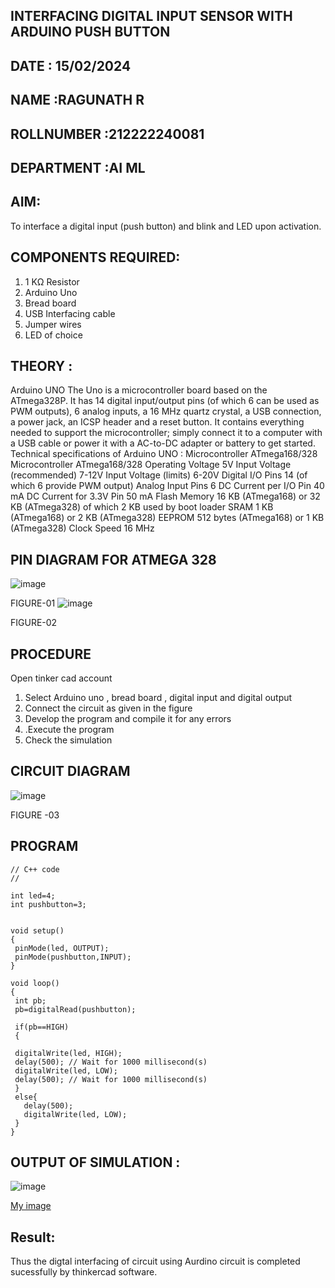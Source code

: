 ## INTERFACING DIGITAL INPUT SENSOR WITH ARDUINO PUSH BUTTON
## DATE : 15/02/2024
## NAME :RAGUNATH R																			             
## ROLLNUMBER :212222240081
## DEPARTMENT :AI ML


## AIM:
To interface a digital input (push button) and blink and LED upon activation.
## COMPONENTS REQUIRED:
1.	1 KΩ Resistor 
2.	Arduino Uno 
3.	Bread board 
4.	USB Interfacing cable 
5.	Jumper wires 
6.	LED of choice 
## THEORY :
Arduino UNO
 	  The Uno is a microcontroller board based on the ATmega328P. It has 14 digital input/output pins (of which 6 can be used as PWM outputs), 6 analog inputs, a 16 MHz quartz crystal, a USB connection, a power jack, an ICSP header and a reset button. It contains everything needed to support the microcontroller; simply connect it to a computer with a USB cable or power it with a AC-to-DC adapter or battery to get started.
	Technical specifications of Arduino UNO :
Microcontroller	ATmega168/328
Microcontroller	ATmega168/328
Operating Voltage	5V
Input Voltage (recommended)	7-12V
Input Voltage (limits)	6-20V
Digital I/O Pins	14 (of which 6 provide PWM output)
Analog Input Pins	6
DC Current per I/O Pin	40 mA
DC Current for 3.3V Pin	50 mA
Flash Memory	16 KB (ATmega168) or 32 KB (ATmega328) of which 2 KB used by boot loader
SRAM	1 KB (ATmega168) or 2 KB (ATmega328)
EEPROM	512 bytes (ATmega168) or 1 KB (ATmega328)
Clock Speed	16 MHz
## PIN DIAGRAM FOR ATMEGA 328
 
![image](https://user-images.githubusercontent.com/36288975/163530394-115baee4-7ed1-49fe-9cce-d7b625e11e85.png)

FIGURE-01
![image](https://user-images.githubusercontent.com/36288975/163530431-4d390e98-0942-42d8-95b8-f57d348e6ad8.png)

FIGURE-02
## PROCEDURE 
 Open tinker cad account 
1.	Select Arduino uno , bread board , digital input and digital output 
2.	Connect the circuit as given in the figure 
3.	Develop the program and compile it for any errors 
4.	 .Execute the program 
5.	Check the simulation 



## CIRCUIT DIAGRAM 


![image](https://user-images.githubusercontent.com/36288975/163530437-87a0afbd-b3c9-44ad-b907-5de63486fb9d.png)



FIGURE -03




## PROGRAM 
 ```
// C++ code
//

int led=4;
int pushbutton=3;


void setup()
{
  pinMode(led, OUTPUT);
  pinMode(pushbutton,INPUT);
}

void loop()
{
  int pb;
  pb=digitalRead(pushbutton);
  
  if(pb==HIGH)
  {
  
  digitalWrite(led, HIGH);
  delay(500); // Wait for 1000 millisecond(s)
  digitalWrite(led, LOW);
  delay(500); // Wait for 1000 millisecond(s)
  }
  else{
    delay(500);
    digitalWrite(led, LOW);
  }
}
```

## OUTPUT OF SIMULATION :
![image](https://github.com/Ragu-123/-INTERFACING-DIGITAL-INPUT-SENSOR-WITH-ARDUINO-PUSH-BUTTON-/assets/113915622/ae40fc11-440a-40ff-9828-51e7d139af22)


[My image](username.github.com/repository/img/image.jpg)

## Result:
Thus the digtal interfacing of circuit using Aurdino circuit is completed sucessfully by thinkercad software.
